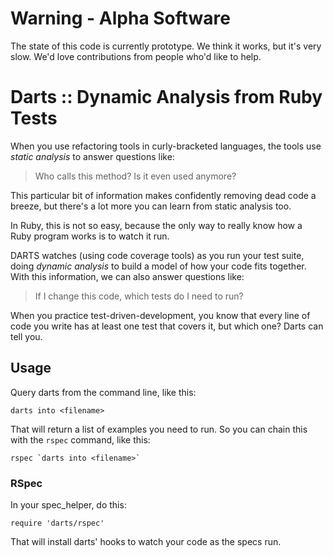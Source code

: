 # Warning - Alpha Software

The state of this code is currently prototype. We think it works, but it's very slow. We'd love contributions from people who'd like to help.


# Darts :: Dynamic Analysis from Ruby Tests

When you use refactoring tools in curly-bracketed languages, the tools use *static analysis* to answer questions like:

> Who calls this method? Is it even used anymore?

This particular bit of information makes confidently removing dead code a breeze, but there's a lot more you can learn 
from static analysis too.

In Ruby, this is not so easy, because the only way to really know how a Ruby program works is to watch it run.

DARTS watches (using code coverage tools) as you run your test suite, doing *dynamic analysis* to build a model of how your 
code fits together. With this information, we can also answer questions like:
  
> If I change this code, which tests do I need to run?

When you practice test-driven-development, you know that every line of code you write has at least one test that 
covers it, but which one? Darts can tell you.

## Usage

Query darts from the command line, like this:

    darts into <filename>

That will return a list of examples you need to run. So you can chain this with the `rspec` command, like this:

    rspec `darts into <filename>`

### RSpec

In your spec_helper, do this:

    require 'darts/rspec'

That will install darts' hooks to watch your code as the specs run.

